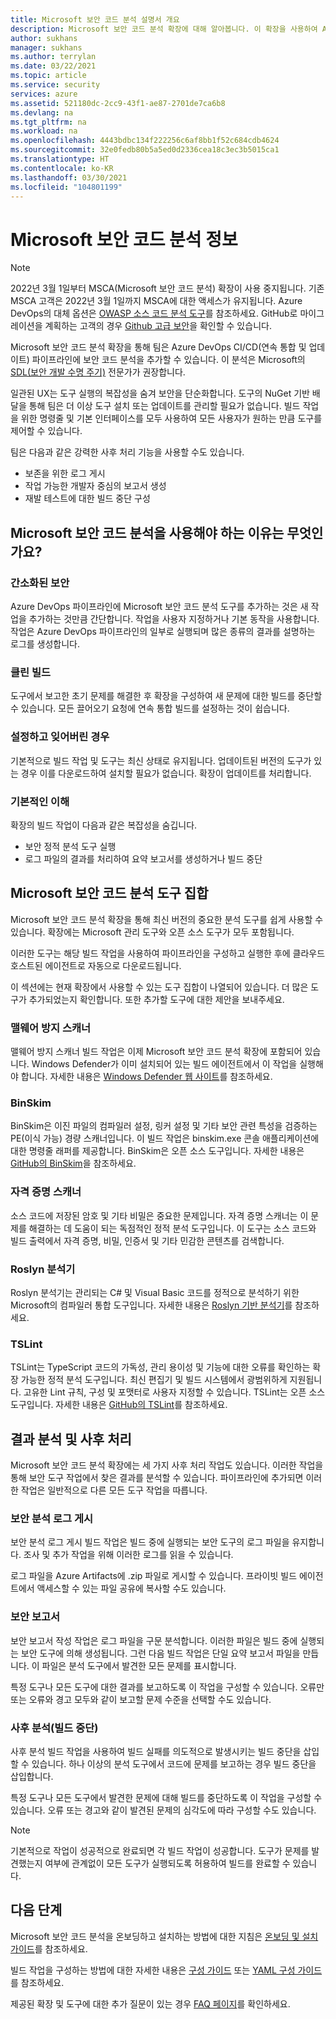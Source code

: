 ```yaml
---
title: Microsoft 보안 코드 분석 설명서 개요
description: Microsoft 보안 코드 분석 확장에 대해 알아봅니다. 이 확장을 사용하여 Azure DevOps CI/ID 파이프라인에 보안 코드 분석을 추가할 수 있습니다.
author: sukhans
manager: sukhans
ms.author: terrylan
ms.date: 03/22/2021
ms.topic: article
ms.service: security
services: azure
ms.assetid: 521180dc-2cc9-43f1-ae87-2701de7ca6b8
ms.devlang: na
ms.tgt_pltfrm: na
ms.workload: na
ms.openlocfilehash: 4443bdbc134f222256c6af8bb1f52c684cdb4624
ms.sourcegitcommit: 32e0fedb80b5a5ed0d2336cea18c3ec3b5015ca1
ms.translationtype: HT
ms.contentlocale: ko-KR
ms.lasthandoff: 03/30/2021
ms.locfileid: "104801199"
---
```

# <a name="about-microsoft-security-code-analysis"></a>Microsoft 보안 코드 분석 정보

> [!Note]
> 2022년 3월 1일부터 MSCA(Microsoft 보안 코드 분석) 확장이 사용 중지됩니다. 기존 MSCA 고객은 2022년 3월 1일까지 MSCA에 대한 액세스가 유지됩니다. Azure DevOps의 대체 옵션은 [OWASP 소스 코드 분석 도구](https://owasp.org/www-community/Source_Code_Analysis_Tools)를 참조하세요. GitHub로 마이그레이션을 계획하는 고객의 경우 [Github 고급 보안](https://docs.github.com/github/getting-started-with-github/about-github-advanced-security)을 확인할 수 있습니다.

Microsoft 보안 코드 분석 확장을 통해 팀은 Azure DevOps CI/CD(연속 통합 및 업데이트) 파이프라인에 보안 코드 분석을 추가할 수 있습니다. 이 분석은 Microsoft의 [SDL(보안 개발 수명 주기)](https://www.microsoft.com/securityengineering/sdl/practices) 전문가가 권장합니다.

일관된 UX는 도구 실행의 복잡성을 숨겨 보안을 단순화합니다. 도구의 NuGet 기반 배달을 통해 팀은 더 이상 도구 설치 또는 업데이트를 관리할 필요가 없습니다. 빌드 작업을 위한 명령줄 및 기본 인터페이스를 모두 사용하여 모든 사용자가 원하는 만큼 도구를 제어할 수 있습니다.

팀은 다음과 같은 강력한 사후 처리 기능을 사용할 수도 있습니다.

- 보존을 위한 로그 게시
- 작업 가능한 개발자 중심의 보고서 생성
- 재발 테스트에 대한 빌드 중단 구성

## <a name="why-should-i-use-microsoft-security-code-analysis"></a>Microsoft 보안 코드 분석을 사용해야 하는 이유는 무엇인가요?

### <a name="security-simplified"></a>간소화된 보안

Azure DevOps 파이프라인에 Microsoft 보안 코드 분석 도구를 추가하는 것은 새 작업을 추가하는 것만큼 간단합니다. 작업을 사용자 지정하거나 기본 동작을 사용합니다. 작업은 Azure DevOps 파이프라인의 일부로 실행되며 많은 종류의 결과를 설명하는 로그를 생성합니다.

### <a name="clean-builds"></a>클린 빌드

도구에서 보고한 초기 문제를 해결한 후 확장을 구성하여 새 문제에 대한 빌드를 중단할 수 있습니다. 모든 끌어오기 요청에 연속 통합 빌드를 설정하는 것이 쉽습니다.

### <a name="set-it-and-forget-it"></a>설정하고 잊어버린 경우

기본적으로 빌드 작업 및 도구는 최신 상태로 유지됩니다. 업데이트된 버전의 도구가 있는 경우 이를 다운로드하여 설치할 필요가 없습니다. 확장이 업데이트를 처리합니다.

### <a name="under-the-hood"></a>기본적인 이해

확장의 빌드 작업이 다음과 같은 복잡성을 숨깁니다.
  - 보안 정적 분석 도구 실행
  - 로그 파일의 결과를 처리하여 요약 보고서를 생성하거나 빌드 중단

## <a name="microsoft-security-code-analysis-tool-set"></a>Microsoft 보안 코드 분석 도구 집합

Microsoft 보안 코드 분석 확장을 통해 최신 버전의 중요한 분석 도구를 쉽게 사용할 수 있습니다. 확장에는 Microsoft 관리 도구와 오픈 소스 도구가 모두 포함됩니다.

이러한 도구는 해당 빌드 작업을 사용하여 파이프라인을 구성하고 실행한 후에 클라우드 호스트된 에이전트로 자동으로 다운로드됩니다.

이 섹션에는 현재 확장에서 사용할 수 있는 도구 집합이 나열되어 있습니다. 더 많은 도구가 추가되었는지 확인합니다. 또한 추가할 도구에 대한 제안을 보내주세요.

### <a name="anti-malware-scanner"></a>맬웨어 방지 스캐너

맬웨어 방지 스캐너 빌드 작업은 이제 Microsoft 보안 코드 분석 확장에 포함되어 있습니다. Windows Defender가 이미 설치되어 있는 빌드 에이전트에서 이 작업을 실행해야 합니다. 자세한 내용은 [Windows Defender 웹 사이트](https://aka.ms/defender)를 참조하세요.

### <a name="binskim"></a>BinSkim

BinSkim은 이진 파일의 컴파일러 설정, 링커 설정 및 기타 보안 관련 특성을 검증하는 PE(이식 가능) 경량 스캐너입니다. 이 빌드 작업은 binskim.exe 콘솔 애플리케이션에 대한 명령줄 래퍼를 제공합니다. BinSkim은 오픈 소스 도구입니다. 자세한 내용은 [GitHub의 BinSkim](https://github.com/Microsoft/binskim)을 참조하세요.

### <a name="credential-scanner"></a>자격 증명 스캐너

소스 코드에 저장된 암호 및 기타 비밀은 중요한 문제입니다. 자격 증명 스캐너는 이 문제를 해결하는 데 도움이 되는 독점적인 정적 분석 도구입니다. 이 도구는 소스 코드와 빌드 출력에서 자격 증명, 비밀, 인증서 및 기타 민감한 콘텐츠를 검색합니다.

### <a name="roslyn-analyzers"></a>Roslyn 분석기

Roslyn 분석기는 관리되는 C# 및 Visual Basic 코드를 정적으로 분석하기 위한 Microsoft의 컴파일러 통합 도구입니다. 자세한 내용은 [Roslyn 기반 분석기](/dotnet/fundamentals/code-analysis/quality-rules/security-warnings)를 참조하세요.

### <a name="tslint"></a>TSLint

TSLint는 TypeScript 코드의 가독성, 관리 용이성 및 기능에 대한 오류를 확인하는 확장 가능한 정적 분석 도구입니다. 최신 편집기 및 빌드 시스템에서 광범위하게 지원됩니다. 고유한 Lint 규칙, 구성 및 포맷터로 사용자 지정할 수 있습니다. TSLint는 오픈 소스 도구입니다. 자세한 내용은 [GitHub의 TSLint](https://github.com/palantir/tslint)를 참조하세요.

## <a name="analysis-and-post-processing-of-results"></a>결과 분석 및 사후 처리

Microsoft 보안 코드 분석 확장에는 세 가지 사후 처리 작업도 있습니다. 이러한 작업을 통해 보안 도구 작업에서 찾은 결과를 분석할 수 있습니다. 파이프라인에 추가되면 이러한 작업은 일반적으로 다른 모든 도구 작업을 따릅니다.

### <a name="publish-security-analysis-logs"></a>보안 분석 로그 게시

보안 분석 로그 게시 빌드 작업은 빌드 중에 실행되는 보안 도구의 로그 파일을 유지합니다. 조사 및 추가 작업을 위해 이러한 로그를 읽을 수 있습니다.

로그 파일을 Azure Artifacts에 .zip 파일로 게시할 수 있습니다. 프라이빗 빌드 에이전트에서 액세스할 수 있는 파일 공유에 복사할 수도 있습니다.

### <a name="security-report"></a>보안 보고서

보안 보고서 작성 작업은 로그 파일을 구문 분석합니다. 이러한 파일은 빌드 중에 실행되는 보안 도구에 의해 생성됩니다. 그런 다음 빌드 작업은 단일 요약 보고서 파일을 만듭니다. 이 파일은 분석 도구에서 발견한 모든 문제를 표시합니다.

특정 도구나 모든 도구에 대한 결과를 보고하도록 이 작업을 구성할 수 있습니다. 오류만 또는 오류와 경고 모두와 같이 보고할 문제 수준을 선택할 수도 있습니다.

### <a name="post-analysis-build-break"></a>사후 분석(빌드 중단)

사후 분석 빌드 작업을 사용하여 빌드 실패를 의도적으로 발생시키는 빌드 중단을 삽입할 수 있습니다. 하나 이상의 분석 도구에서 코드에 문제를 보고하는 경우 빌드 중단을 삽입합니다.

특정 도구나 모든 도구에서 발견한 문제에 대해 빌드를 중단하도록 이 작업을 구성할 수 있습니다. 오류 또는 경고와 같이 발견된 문제의 심각도에 따라 구성할 수도 있습니다.

>[!NOTE]
>기본적으로 작업이 성공적으로 완료되면 각 빌드 작업이 성공합니다. 도구가 문제를 발견했는지 여부에 관계없이 모든 도구가 실행되도록 허용하여 빌드를 완료할 수 있습니다.

## <a name="next-steps"></a>다음 단계

Microsoft 보안 코드 분석을 온보딩하고 설치하는 방법에 대한 지침은 [온보딩 및 설치 가이드](security-code-analysis-onboard.md)를 참조하세요.

빌드 작업을 구성하는 방법에 대한 자세한 내용은 [구성 가이드](security-code-analysis-customize.md) 또는 [YAML 구성 가이드](yaml-configuration.md)를 참조하세요.

제공된 확장 및 도구에 대한 추가 질문이 있는 경우 [FAQ 페이지](security-code-analysis-faq.md)를 확인하세요.